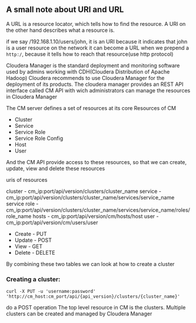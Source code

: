 ## A small note about URI and URL

A URL is a resource locator, which tells how to find the resource.
A URI on the other hand describes what a resource is.


if we say /192.168.1.10/users/john, it is an URI because it indicates that john is a user resource on the network
it can become a URL when we prepend a `http:/`, because it tells how to reach that resource(use http protocol)

Cloudera Manager is the standard deployment and monitoring software used by admins working with CDH(Cloudera Distribution of Apache Hadoop)
Cloudera recommends to use Cloudera Manager for the deployment of its products. The cloudera manager provides an REST API interface called CM API with wich administrators can manage the resources in Cloudera Manager


The CM server defines a set of resources at its core
Resources of CM
* Cluster
* Service
* Service Role
* Service Role Config
* Host
* User

And the CM API provide access to these resources, so that we can create, update, view and delete these resources

uris of resources

cluster - cm_ip:port/api/version/clusters/cluster_name
service - cm_ip:port/api/version/clusters/cluster_name/services/service_name
service role - cm_ip:port/api/version/clusters/cluster_name/services/service_name/roles/role_name
hosts - cm_ip:port/api/version/cm/hosts/host
user - cm_ip:port/api/version/cm/users/user

- Create - PUT
- Update - POST
- View - GET
- Delete - DELETE

By combining these two tables we can look at how to create a cluster

### Creating a cluster:
  ```
  curl -X PUT -u 'username:password' 'http://cm_host:cm_port/api/{api_version}/clusters/{cluster_name}'
  ```

do a POST operation
The top level resource in CM is the clusters. Multiple clusters can be created and managed by Cloudera Manager
